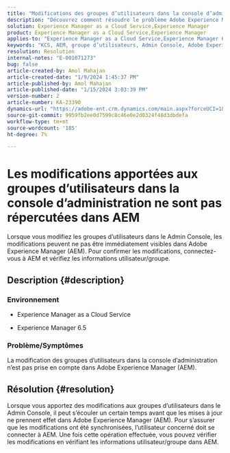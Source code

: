 ```yaml
---
title: "Modifications des groupes d’utilisateurs dans la console d’administration non répercutées dans les AEM"
description: "Découvrez comment résoudre le problème Adobe Experience Manager où les modifications de groupe d’utilisateurs dans la console d’administration ne sont pas répercutées dans AEM. Vérifiez les informations sur les utilisateurs/groupes."
solution: Experience Manager as a Cloud Service,Experience Manager
product: Experience Manager as a Cloud Service,Experience Manager
applies-to: "Experience Manager as a Cloud Service,Experience Manager 6.5"
keywords: "KCS, AEM, groupe d’utilisateurs, Admin Console, Adobe Experience Manager, AEM 6.5"
resolution: Resolution
internal-notes: "E-001071273"
bug: false
article-created-by: Amol Mahajan
article-created-date: "1/9/2024 1:45:37 PM"
article-published-by: Amol Mahajan
article-published-date: "1/15/2024 3:03:39 PM"
version-number: 2
article-number: KA-23390
dynamics-url: "https://adobe-ent.crm.dynamics.com/main.aspx?forceUCI=1&pagetype=entityrecord&etn=knowledgearticle&id=f4520c5a-f5ae-ee11-a569-6045bd006268"
source-git-commit: 9959fb2ee0d7599c8c46e0e2d0324f48d3dbdefa
workflow-type: tm+mt
source-wordcount: '185'
ht-degree: 7%

---
```


# Les modifications apportées aux groupes d’utilisateurs dans la console d’administration ne sont pas répercutées dans AEM


Lorsque vous modifiez les groupes d’utilisateurs dans le Admin Console, les modifications peuvent ne pas être immédiatement visibles dans Adobe Experience Manager (AEM). Pour confirmer les modifications, connectez-vous à AEM et vérifiez les informations utilisateur/groupe.

## Description {#description}


### <b>Environnement</b>

- Experience Manager as a Cloud Service


- Experience Manager 6.5




### <b>Problème/Symptômes</b>

La modification des groupes d’utilisateurs dans la console d’administration n’est pas prise en compte dans Adobe Experience Manager (AEM).


## Résolution {#resolution}


Lorsque vous apportez des modifications aux groupes d’utilisateurs dans le Admin Console, il peut s’écouler un certain temps avant que les mises à jour ne prennent effet dans Adobe Experience Manager (AEM). Pour s’assurer que les modifications ont été synchronisées, l’utilisateur concerné doit se connecter à AEM. Une fois cette opération effectuée, vous pouvez vérifier les modifications en vérifiant les informations utilisateur/groupe dans AEM.
